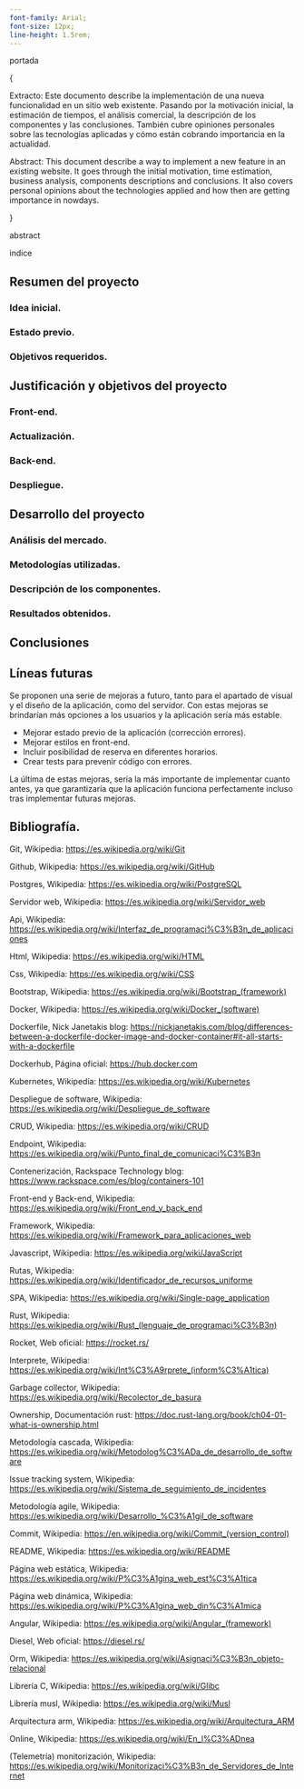 ```yaml
---
font-family: Arial;
font-size: 12px;
line-height: 1.5rem;
---
```


portada

{

Extracto:
Este documento describe la implementación de una nueva funcionalidad en un sitio web existente. Pasando por la motivación inicial, la estimación de tiempos, el análisis comercial, la descripción de los componentes y las conclusiones. También cubre opiniones personales sobre las tecnologías aplicadas y cómo están cobrando importancia en la actualidad.

Abstract:
This document describe a way to implement a new feature in an existing website. It goes through the initial motivation, time estimation, business analysis, components descriptions and conclusions. It also covers personal opinions about the technologies applied and how then are getting importance in nowdays.

}

abstract

indice

## Resumen del proyecto

### Idea inicial.

### Estado previo.

### Objetivos requeridos.

## Justificación y objetivos del proyecto

### Front-end.

### Actualización.

### Back-end.

### Despliegue.

## Desarrollo del proyecto

### Análisis del mercado.

### Metodologías utilizadas.

### Descripción de los componentes.

### Resultados obtenidos.

## Conclusiones

## Líneas futuras

Se proponen una serie de mejoras a futuro, tanto para el apartado de visual y el diseño de la aplicación, como del servidor. Con estas mejoras se brindarían más opciones a los usuarios y la aplicación sería más estable.

- Mejorar estado previo de la aplicación (corrección errores).
- Mejorar estilos en front-end.
- Incluir posibilidad de reserva en diferentes horarios.
- Crear tests para prevenir código con errores.

La última de estas mejoras, sería la más importante de implementar cuanto antes, ya que garantizaría que la aplicación funciona perfectamente incluso tras implementar futuras mejoras.

## Bibliografía.

Git, Wikipedia: https://es.wikipedia.org/wiki/Git

Github, Wikipedia: https://es.wikipedia.org/wiki/GitHub

Postgres, Wikipedia: https://es.wikipedia.org/wiki/PostgreSQL

Servidor web, Wikipedia: https://es.wikipedia.org/wiki/Servidor_web

Api, Wikipedia: https://es.wikipedia.org/wiki/Interfaz_de_programaci%C3%B3n_de_aplicaciones

Html, Wikipedia: https://es.wikipedia.org/wiki/HTML

Css, Wikipedia: https://es.wikipedia.org/wiki/CSS

Bootstrap, Wikipedia: https://es.wikipedia.org/wiki/Bootstrap_(framework)

Docker, Wikipedia: https://es.wikipedia.org/wiki/Docker_(software)

Dockerfile, Nick Janetakis blog: https://nickjanetakis.com/blog/differences-between-a-dockerfile-docker-image-and-docker-container#it-all-starts-with-a-dockerfile

Dockerhub, Página oficial: https://hub.docker.com

Kubernetes, Wikipedia: https://es.wikipedia.org/wiki/Kubernetes

Despliegue de software, Wikipedia: https://es.wikipedia.org/wiki/Despliegue_de_software

CRUD, Wikipedia: https://es.wikipedia.org/wiki/CRUD

Endpoint, Wikipedia: https://es.wikipedia.org/wiki/Punto_final_de_comunicaci%C3%B3n

Contenerización, Rackspace Technology blog: https://www.rackspace.com/es/blog/containers-101

Front-end y Back-end, Wikipedia: https://es.wikipedia.org/wiki/Front_end_y_back_end

Framework, Wikipedia: https://es.wikipedia.org/wiki/Framework_para_aplicaciones_web

Javascript, Wikipedia: https://es.wikipedia.org/wiki/JavaScript

Rutas, Wikipedia: https://es.wikipedia.org/wiki/Identificador_de_recursos_uniforme

SPA, Wikipedia: https://es.wikipedia.org/wiki/Single-page_application

Rust, Wikipedia: https://es.wikipedia.org/wiki/Rust_(lenguaje_de_programaci%C3%B3n)

Rocket, Web oficial: https://rocket.rs/

Interprete, Wikipedia: https://es.wikipedia.org/wiki/Int%C3%A9rprete_(inform%C3%A1tica)

Garbage collector, Wikipedia: https://es.wikipedia.org/wiki/Recolector_de_basura

Ownership, Documentación rust: https://doc.rust-lang.org/book/ch04-01-what-is-ownership.html

Metodología cascada, Wikipedia: https://es.wikipedia.org/wiki/Metodolog%C3%ADa_de_desarrollo_de_software

Issue tracking system, Wikipedia: https://es.wikipedia.org/wiki/Sistema_de_seguimiento_de_incidentes

Metodología agile, Wikipedia: https://es.wikipedia.org/wiki/Desarrollo_%C3%A1gil_de_software

Commit, Wikipedia: https://en.wikipedia.org/wiki/Commit_(version_control)

README, Wikipedia: https://es.wikipedia.org/wiki/README

Página web estática, Wikipedia: https://es.wikipedia.org/wiki/P%C3%A1gina_web_est%C3%A1tica

Página web dinámica, Wikipedia: https://es.wikipedia.org/wiki/P%C3%A1gina_web_din%C3%A1mica

Angular, Wikipedia: https://es.wikipedia.org/wiki/Angular_(framework)

Diesel, Web oficial: https://diesel.rs/

Orm, Wikipedia: https://es.wikipedia.org/wiki/Asignaci%C3%B3n_objeto-relacional

Librería C, Wikipedia: https://es.wikipedia.org/wiki/Glibc

Librería musl, Wikipedia: https://es.wikipedia.org/wiki/Musl

Arquitectura arm, Wikipedia: https://es.wikipedia.org/wiki/Arquitectura_ARM

Online, Wikipedia: https://es.wikipedia.org/wiki/En_l%C3%ADnea

(Telemetría) monitorización, Wikipedia: https://es.wikipedia.org/wiki/Monitorizaci%C3%B3n_de_Servidores_de_Internet
